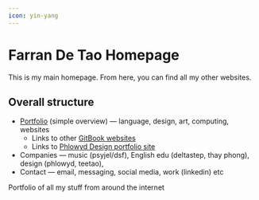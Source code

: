 ```yaml
---
icon: yin-yang
---
```


# Farran De Tao Homepage

This is my main homepage. From here, you can find all my other websites.

## Overall structure

* [Portfolio](broken-reference) (simple overview) — language, design, art, computing, websites
  * Links to other [GitBook websites](portfolio/gitbook-publications.md)&#x20;
  * Links to [Phlowyd Design portfolio site](https://app.gitbook.com/s/Jz3BfoxqzUCPONNAxkIl/)&#x20;
* Companies — music (psyjel/dsf), English edu (deltastep, thay phong), design (phlowyd, teetao),&#x20;
* Contact — email, messaging, social media, work (linkedin) etc&#x20;



Portfolio of all my stuff from around the internet

